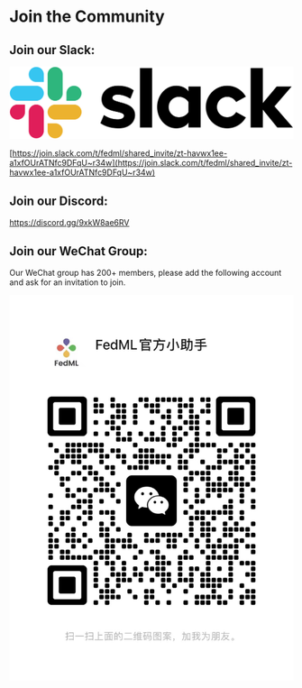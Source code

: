 # Join the Community


## Join our Slack:

<img src="./../_static/image/slack_logo.png" alt="drawing" /> 
<br />

[https://join.slack.com/t/fedml/shared_invite/zt-havwx1ee-a1xfOUrATNfc9DFqU~r34w](https://join.slack.com/t/fedml/shared_invite/zt-havwx1ee-a1xfOUrATNfc9DFqU~r34w)

## Join our Discord:
https://discord.gg/9xkW8ae6RV

## Join our WeChat Group:

Our WeChat group has 200+ members, please add the following account and ask for an invitation to join. 

<img src="./../_static/image/wechat.jpeg" alt="drawing" />
